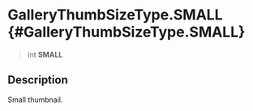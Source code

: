 GalleryThumbSizeType.SMALL {#GalleryThumbSizeType.SMALL}
==========================

> int **SMALL**

Description
-----------

Small thumbnail.

